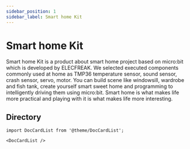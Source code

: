 ```yaml
---
sidebar_position: 1
sidebar_label: Smart home Kit
---
```


# Smart home Kit

Smart home Kit is a product about smart home project based on micro:bit which is developed by ELECFREAK. We selected executed components commonly used at home as TMP36 temperature sensor, sound sensor, crash sensor, servo, motor. You can build scene like windowsill, wardrobe and fish tank, create yourself smart sweet home and programming to intelligently driving them using micro:bit.
Smart home is what makes life more practical and playing with it is what makes life more interesting.

##  Directory

```mdx-code-block
import DocCardList from '@theme/DocCardList';

<DocCardList />
```

